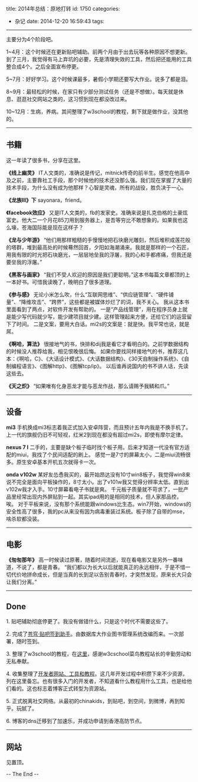 title: 2014年总结：原地打转
id: 1750
categories:
  - 杂记
date: 2014-12-20 16:59:43
tags:
---

主要分为4个阶段吧。

1~4月：这个时候还在更新贴吧辅助。前两个月由于出去玩等各种原因不想更新。到了三月，我觉得有马上弃坑的必要，先是清理失效的工具，然后把还能用的工具整合成4个。之后全面宣布停更。

5~7月：好好学习。这个时候课最多，暑假小学期还要写大作业。说多了都是泪。

8~9月：最轻松的时候，在家只有少部分测试任务（还是不想做）。每天就是休息、逛逛社交网站之类的，这习惯到现在都没改过来。

10~12月：生病，养病。其间整理了w3school的教程，剩下就是做作业，没其他的。

<!--more-->

* * *

## 书籍

这一年读了很多书，分享在这里。

**《线上幽灵》**
IT人文类的，准确说是传记，mitnick传奇的前半生。感觉在他高中及之前，主要靠社工手段，那个时候他的技术还没那么强。我们现在掌握了大量的技术手段，为什么没有成为他那样？心智是灵魂，所有的战役，胜负决于一心。

**《龙族III》下**
sayonara，friend。

**《facebook效应》**
又是IT人文类的，fb的发家史。准确来说是扎克伯格的土豪炫富史。他大二一个月花85刀用到服务器上，是吾等穷比不敢想象的。如果我也这么壕，苍海国际能是现在这样子？

**《龙与少年游》**
“他们用那样粗糙的手慢慢地把石块磨光雕刻，然后堆积成莲花般的塔群，堆到最高处的时候蓦然回首，夕阳如海潮涌来。我就是那样的一个石匠，用我有限的时光把石块磨光，一层层地垒我的浮屠，我的心和手都疼痛，但我还是要垒我的浮屠。”

**《黑客与画家》**
“我们不受人欢迎的原因是我们更聪明。”这本书每篇文章都顶的上一本好书。可惜我读晚了，晚明白了很多道理。

**《参与感》**
无论小米怎么吹，什么“互联网思维”、“供应链管理”、“硬件铺量”、“降维攻击”、“跨界”，这些都是被媒体炒烂了的词，我不关心。
我从这本书里面看到了两点，对软件开发有帮助的。
一是“产品线管理”，用在程序员身上就是能少写代码就少写，能少建项目就少建。这样管理起来方便，还给它们的运营留下了时间。
二是文案，要用大白话。mi2s的文案是：就是快。我平常也说，就是屌。

**《啊哈，算法》**
很接地气的书，快排和dij我是看它才看明白的。之前学数据结构的时候没人推荐给我，相见恨晚很后悔。
如果你要找同样接地气的书，推荐这几本：《啊哈，C》、《大话设计模式》、《大话数据结构》、《30天自制操作系统》、《自制编程语言》、《图解http》、《图解tcp/ip》。
以后谁再说国内的书不讲人话，先读这些去。

**《天之炽》**
“如果唯有化身恶龙才能与恶龙作战，那么请赐予我鳞和爪。”

* * *

## 设备

**mi3**
手机换成mi3标志着我正式加入安卓阵营，而且预计五年内我是不换手机了。上一代的旗舰仍旧不可轻视，红米2到现在都没有超过mi2s，即使有摩尔定律。

**nexus 7 I**
二手的，主要是缺个板子临时找个板子用。后来才知道一代没有官方适配的miui，我找了个民间适配的刷上。
感觉一是7寸的屏幕太小，二是miui流畅很多。原生安卓基本开机五次就得卡一次。

**onda v102w**
某好友怂恿我买的，最开始昂达没有10寸win8板子，我觉得win8来说不完全是面向平板操作的，8寸太小。出了v101w我又觉得分辨率太低。直到出v102w我才入手。10寸屏幕看电子书就是爽。
千元板子质量就不苛求了，一批产品里经常出现内外屏贴到一起。其实ipad用的是相同的技术，但人家那品控，唉。
对于平板来说，没有那个系统能跟windows比生态。win7开始，windows的安全性高了很多，我的pc从来没有因为病毒重装过系统。板子除了自带的mse，啥杀软都没装。

* * *

## 电影

**《匆匆那年》**
高一时候读过原著，随着时间流逝，现在看电影又是另外一番味道，不说了，都是青春。
“我们都以为长大以后就能真正的永远相伴，于是不惜一切代价地拼命成长，但是当真的长到足以告别青春时，才突然发现，原来长大只会让我们分离。”

* * *

## Done

1\. 贴吧辅助彻底停更了。我没有做错什么，只是这个时代不需要这些了。

2\. 完成了[苍穹·贴吧签到助手](https://github.com/wizardforcel/firmament)。由数据库大作业图书管理系统改编而来。一次部署，随时签到。

3\. 整理了w3school的教程，在[这里](/archives/427)，感谢w3cschool菜鸟教程站长的辛勤劳动和无私奉献。

4\. 收集整理了[开发者网站、工具和教程](/archives/1538)。这几年开发过程中积攒下来不少资源，列在这里备忘。也有很多入门的开发者，不知道看什么教程用什么工具，也是给他们看的。这也标志着博客正式转型为资源站。

5\. 正式脱离社交网络。从最初的chinakids，到贴吧，到空间，到微博，再到知乎。玩腻了。

6\. 博客的dns迁移到了加速乐，并成功申请到香港高防节点。

* * *

## 网站

见置顶。

-- The End --